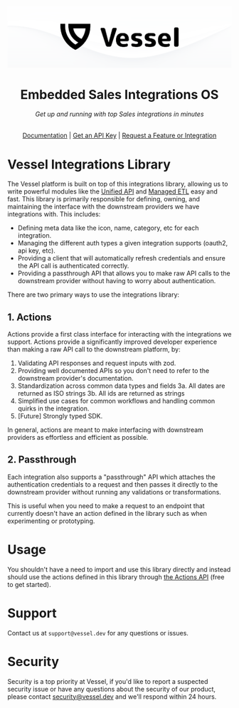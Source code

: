 ![Title image of Vessel](assets/images/title-image.png)

<h1 align="center">
Embedded Sales Integrations OS
</h1>

<div align="center">
<i>Get up and running with top Sales integrations in minutes</i>
</div>

<p align="center">
  <br/>
    <a href="https://docs.vessel.dev">Documentation</a>
    |
    <a href="https://vessel.dev">Get an API Key</a>
    |
    <a href="https://vesselapi.canny.io/">Request a Feature or Integration</a>
</p>

# Vessel Integrations Library

The Vessel platform is built on top of this integrations library, allowing us to write powerful modules like the [Unified API]() and [Managed ETL]() easy and fast. This library is primarily responsible for defining, owning, and maintaining the interface with the downstream providers we have integrations with. This includes:

- Defining meta data like the icon, name, category, etc for each integration.
- Managing the different auth types a given integration supports (oauth2, api key, etc).
- Providing a client that will automatically refresh credentials and ensure the API call is authenticated correctly.
- Providing a passthrough API that allows you to make raw API calls to the downstream provider without having to worry about authentication.

There are two primary ways to use the integrations library:

## 1. Actions

Actions provide a first class interface for interacting with the integrations we support. Actions provide a significantly improved developer experience than making a raw API call to the downstream platform, by:

1. Validating API responses and request inputs with zod.
2. Providing well documented APIs so you don't need to refer to the downstream provider's documentation.
3. Standardization across common data types and fields
   3a. All dates are returned as ISO strings
   3b. All ids are returned as strings
4. Simplified use cases for common workflows and handling common quirks in the integration.
5. [Future] Strongly typed SDK.

In general, actions are meant to make interfacing with downstream providers as effortless and efficient as possible.

## 2. Passthrough

Each integration also supports a "passthrough" API which attaches the authentication credentials to a request and then passes it directly to the downstream provider without running any validations or transformations.

This is useful when you need to make a request to an endpoint that currently doesn't have an action defined in the library such as when experimenting or prototyping.

# Usage

You shouldn't have a need to import and use this library directly and instead should use the actions defined in this library through [the Actions API](https://docs.vessel.land) (free to get started).

# Support

Contact us at `support@vessel.dev` for any questions or issues.

# Security

Security is a top priority at Vessel, if you'd like to report a suspected security issue or have any questions about the security of our product, please contact security@vessel.dev and we'll respond within 24 hours.

```

```
